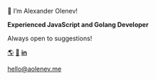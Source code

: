 👋 I’m Alexander Olenev!

**Experienced JavaScript and Golang Developer**

Always open to suggestions!

[🌎](https://aolenev.me) [📱](https://t.me/aolenevme) [**in**](https://www.linkedin.com/in/alexander-olenev-a853241b3/)

hello@aolenev.me
